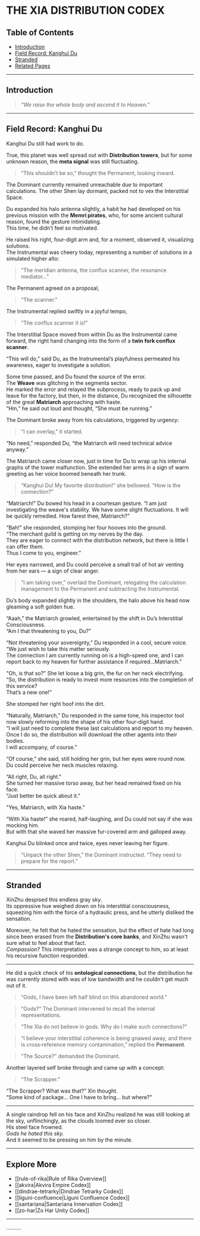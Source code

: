 # THE XIA DISTRIBUTION CODEX

## Table of Contents
- [Introduction](#introduction)
- [Field Record: Kanghui Du](#field-record-kanghui-du)
- [Stranded](#stranded)
- [Related Pages](#related-pages)

---

## Introduction

> *“We raise the whole body and ascend it to Heaven.”*

---

## Field Record: Kanghui Du

Kanghui Du still had work to do.  

True, this planet was well spread out with **Distribution towers**, but for some unknown reason, the **meta signal** was still fluctuating.  

> “This shouldn’t be so,” thought the Permanent, looking inward.

The Dominant currently remained unreachable due to important calculations. The other Shen lay dormant, packed not to vex the Interstitial Space.  

Du expanded his halo antenna slightly, a habit he had developed on his previous mission with the **Memri pirates**, who, for some ancient cultural reason, found the gesture intimidating.  
This time, he didn’t feel so motivated.  

He raised his right, four-digit arm and, for a moment, observed it, visualizing solutions.  
The Instrumental was cheery today, representing a number of solutions in a simulated higher alto:  
> “The meridian antenna, the conflux scanner, the resonance mediator..."

The Permanent agreed on a proposal,  
> “The scanner."  

The Instrumental replied swiftly in a joyful tempo,  
> “The conflux scanner it is!”  

The Interstitial Space moved from within Du as the Instrumental came forward, the right hand changing into the form of a **twin fork conflux scanner**.  

“This will do,” said Du, as the Instrumental’s playfulness permeated his awareness, eager to investigate a solution.  

Some time passed, and Du found the source of the error.  
The **Weave** was glitching in the segmenta sector.  
He marked the error and relayed the subprocess, ready to pack up and leave for the factory, but then, in the distance, Du recognized the silhouette of the great **Matriarch** approaching with haste.  
“Hm,” he said out loud and thought, “She must be running.”  

The Dominant broke away from his calculations, triggered by urgency:  
> “I can overlay," it started.  

“No need,” responded Du, “the Matriarch will need technical advice anyway.”  

The Matriarch came closer now, just in time for Du to wrap up his internal graphs of the tower malfunction. She extended her arms in a sign of warm greeting as her voice boomed beneath her trunk.  

> “Kanghui Du! My favorite distribution!” she bellowed. “How is the connection?"  

“Matriarch!” Du bowed his head in a courtesan gesture. “I am just investigating the weave's stability. We have some slight fluctuations. It will be quickly remedied. How farest thee, Matriarch?”  

“Bah!” she responded, stomping her four hooves into the ground.  
“The merchant guild is getting on my nerves by the day.  
They are eager to connect with the distribution network, but there is little I can offer them.  
Thus I come to you, engineer."  

Her eyes narrowed, and Du could perceive a small trail of hot air venting from her ears — a sign of clear anger.  

> “I am taking over,” overlaid the Dominant, relegating the calculation management to the Permanent and subtracting the Instrumental.  

Du’s body expanded slightly in the shoulders, the halo above his head now gleaming a soft golden hue.  

“Aaah,” the Matriarch growled, entertained by the shift in Du’s Interstitial Consciousness.  
“Am I that threatening to you, Du?”  

“Not threatening your sovereignty,” Du responded in a cool, secure voice.  
“We just wish to take this matter seriously.  
The connection I am currently running on is a high-speed one, and I can report back to my heaven for further assistance if required...Matriarch.”  

"Oh, is that so?” She let loose a big grin, the fur on her neck electrifying.  
“So, the distribution is ready to invest more resources into the completion of this service?  
That’s a new one!”  

She stomped her right hoof into the dirt.  

“Naturally, Matriarch,” Du responded in the same tone, his inspector tool now slowly reforming into the shape of his other four-digit hand.  
“I will just need to complete these last calculations and report to my heaven.  
Once I do so, the distribution will download the other agents into their bodies.  
I will accompany, of course.”  

“Of course,” she said, still holding her grin, but her eyes were round now.  
Du could perceive her neck muscles relaxing.  

“All right, Du, all right."  
She turned her massive torso away, but her head remained fixed on his face.  
“Just better be quick about it."  

"Yes, Matriarch, with Xia haste."  

“With Xia haste!” she roared, half-laughing, and Du could not say if she was mocking him.  
But with that she waved her massive fur-covered arm and galloped away.  

Kanghui Du blinked once and twice, eyes never leaving her figure.  
> “Unpack the other Shen,” the Dominant instructed. “They need to prepare for the report.”  

---

## Stranded

XinZhu despised this endless gray sky.  
Its oppressive hue weighed down on his interstitial consciousness, squeezing him with the force of a hydraulic press, and he utterly disliked the sensation.

Moreover, he felt that he hated the sensation, but the effect of hate had long since been erased from the **Distribution's core banks**, and XinZhu wasn't sure what to feel about that fact.  
*Compassion?* This interpretation was a strange concept to him, so at least his recursive function responded.

---

He did a quick check of his **ontological connections**, but the distribution he was currently stored with was of low bandwidth and he couldn't get much out of it.

> “Gods, I have been left half blind on this abandoned world.”

> “Gods?” The Dominant intervened to recall the internal representations.  

> “The Xia do not believe in gods. Why do I make such connections?”

> “I believe your interstitial coherence is being gnawed away, and there is cross‑reference memory contamination,” replied the **Permanent**.

> “The Source?” demanded the Dominant.

Another layered self broke through and came up with a concept:  
> “The Scrapper.”

“The Scrapper? What was that?” Xin thought.  
“Some kind of package... One I have to bring... but where?”

---

A single raindrop fell on his face and XinZhu realized he was still looking at the sky, unflinchingly, as the clouds loomed ever so closer.  
His steel face frowned.  
*Gods he hated this sky.*  
And it seemed to be pressing on him by the minute.

---

## Explore More

- [[rule-of-rika|Rule of Rika Overview]]
- [[akvira|Akvira Empire Codex]]
- [[dindrae-tetrarky|Dindrae Tetrarky Codex]]
- [[liguni-confluence|Liguni Confluence Codex]]
- [[santariana|Santariana Innervation Codex]]
- [[zo-har|Zo Har Unity Codex]]
---

……….
